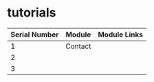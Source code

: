 # tutorials

| Serial Number | Module           | Module Links            |
|---------------|------------------|-------------------------|
| 1             |Contact          |  |./tutorials/[contacts.md](https://github.com/manvirsinghh/tutorial/blob/main/tutorials/contacts.md)
| 2             |         | |
| 3             |  | |
